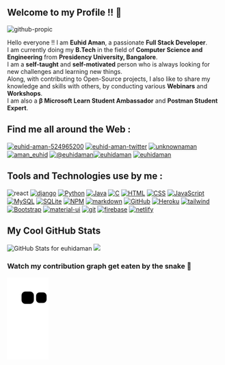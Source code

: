 ## Welcome to my Profile !! 👋
![github-propic](https://user-images.githubusercontent.com/65843257/132175758-adfdc850-9622-4817-8543-3de139938a31.png)

Hello everyone !! I am **Euhid Aman**, a passionate **Full Stack Developer**.<br/>
I am currently doing my **B.Tech** in the field of **Computer Science and Engineering** from **Presidency University, Bangalore**.<br/>
I am a **self-taught** and **self-motivated** person who is always looking for new challenges and learning new things.<br/>
Along, with contributing to Open-Source projects, I also like to share my knowledge and skills with others, by conducting various **Webinars** and **Workshops**.<br/>
I am also a **β Microsoft Learn Student Ambassador** and **Postman Student Expert**.<br/>


## Find me all around the Web :

<p align="left">
<a href="https://linkedin.com/in/euhid-aman-524965200" target="blank"><img align="center" src="https://img.shields.io/badge/LinkedIn-0077B5?style=for-the-badge&logo=linkedin&logoColor=white" alt="euhid-aman-524965200"  /></a>
<a href="http://twitter.com/euhidaman" target="blank"><img align="center" src="https://img.shields.io/badge/Twitter-1DA1F2?style=for-the-badge&logo=twitter&logoColor=white" alt="euhid-aman-twitter"  /></a>
<a href="https://fb.com/unknownaman" target="blank"><img align="center" src="https://img.shields.io/badge/Facebook-1877F2?style=for-the-badge&logo=facebook&logoColor=white" alt="unknownaman" /></a>
<a href="https://instagram.com/aman_euhid" target="blank"><img align="center" src="https://img.shields.io/badge/Instagram-E4405F?style=for-the-badge&logo=instagram&logoColor=white" alt="aman_euhid"/></a>
<a href="https://medium.com/@euhidaman" target="blank"><img align="center" src="https://img.shields.io/badge/Medium-12100E?style=for-the-badge&logo=medium&logoColor=white" alt="@euhidaman" /></a><a href="https://www.hackerrank.com/euhidaman" target="blank"><img align="center" src="https://img.shields.io/badge/-Hackerrank-2EC866?style=for-the-badge&logo=HackerRank&logoColor=white" alt="euhidaman" /></a>
<a href="https://www.leetcode.com/euhidaman" target="blank"><img align="center" src="https://img.shields.io/badge/-LeetCode-FFA116?style=for-the-badge&logo=LeetCode&logoColor=black" alt="euhidaman" /></a>
</p>


## Tools and Technologies use by me :
<p align="left >
<a href="https://www.sqlite.org/" target="blank"><img align="center" src="https://img.shields.io/badge/React-20232A?style=for-the-badge&logo=react&logoColor=61DAFB" alt="react" /></a>
<a href="https://www.djangoproject.com" target="blank"><img align="center" src="https://img.shields.io/badge/Django-092E20?style=for-the-badge&logo=django&logoColor=white" alt="django" /></a>
<a href="https://www.python.org/" target="blank"><img align="center" src="https://img.shields.io/badge/Python-FFD43B?style=for-the-badge&logo=python&logoColor=darkgreen" alt="Python" /></a>
<a href="https://www.java.com/" target="blank"><img align="center" src="https://img.shields.io/badge/Java-B07219?style=for-the-badge&logo=java&logoColor=white" alt="Java" /></a>
<a href="https://www.c.com/" target="blank"><img align="center" src="https://img.shields.io/badge/C-E34C0?style=for-the-badge&logo=c&logoColor=white" alt="C" /></a>
<a href="https://html.com" target="blank"><img align="center" src="https://img.shields.io/badge/HTML5-E34F26?style=for-the-badge&logo=html5&logoColor=white" alt="HTML" /></a>
<a href="https://www.css.com/" target="blank"><img align="center" src="https://img.shields.io/badge/CSS3-F34B7D?style=for-the-badge&logo=css3&logoColor=white" alt="CSS" /></a>
<a href="https://www.javascript.com/" target="blank"><img align="center" src="https://img.shields.io/badge/JavaScript-323330?style=for-the-badge&logo=javascript&logoColor=F7DF1E" alt="JavaScript" /></a>
<a href="https://www.mysql.com/" target="blank"><img align="center" src="https://img.shields.io/badge/MySQL-E34C0?style=for-the-badge&logo=mysql&logoColor=white" alt="MySQL" /></a>
<a href="https://www.sqlite.org/index.html" target="blank"><img align="center" src="https://img.shields.io/badge/SQLite-07405E?style=for-the-badge&logo=sqlite&logoColor=whitee" alt="SQLite" /></a>
<a href="https://www.npmjs.com/" target="blank"><img align="center" src="https://img.shields.io/badge/npm-CB3837?style=for-the-badge&logo=npm&logoColor=white" alt="NPM" /></a>
<a href="https://www.reactjs.org/" target="blank"><img align="center" src="https://img.shields.io/badge/Markdown-000000?style=for-the-badge&logo=markdown&logoColor=white" alt="markdown" /></a>
<a href="https://www.github.com/" target="blank"><img align="center" src="https://img.shields.io/badge/GitHub-F29F35?style=for-the-badge&logo=github&logoColor=white" alt="GitHub" /></a>
<a href="https://www.heroku.com/" target="blank"><img align="center" src="https://img.shields.io/badge/Heroku-430098?style=for-the-badge&logo=heroku&logoColor=white" alt="Heroku" /></a>
<a href="https://www.tailwindcss.com/" target="blank"><img align="center" src="https://img.shields.io/badge/Tailwind_CSS-38B2AC?style=for-the-badge&logo=tailwind-css&logoColor=white" alt="tailwind" /></a>
<a href="https://www.bootstrapcdn.com/" target="blank"><img align="center" src="https://img.shields.io/badge/Bootstrap-563D7C?style=for-the-badge&logo=bootstrap&logoColor=white" alt="Bootstrap" /></a>
<a href="https://material-ui.com" target="blank"><img align="center" src="https://img.shields.io/badge/Material--UI-0081CB?style=for-the-badge&logo=material-ui&logoColor=white" alt="material-ui" /></a>
<a href="https://git-scm.com" target="blank"><img align="center" src="https://img.shields.io/badge/Git-F05032?style=for-the-badge&logo=git&logoColor=white" alt="git" /></a>
<a href="https://firebase.google.com" target="blank"><img align="center" src="https://img.shields.io/badge/firebase-ffca28?style=for-the-badge&logo=firebase&logoColor=black" alt="firebase" /></a>
<a href="https://www.netlify.com/" target="blank"><img align="center" src="https://img.shields.io/badge/Netlify-00C7B7?style=for-the-badge&logo=netlify&logoColor=white" alt="netlify" /></a>
</p>


## My Cool GitHub Stats

<img src="https://github-readme-stats.vercel.app/api?username=euhidaman&show_icons=true&include_all_commits=true&count_private=true&theme=jolly&layout=compact" alt="GitHub Stats for euhidaman" width="700">

<img src="https://github-readme-streak-stats.herokuapp.com?user=euhidaman&theme=jolly" width="700">


### Watch my contribution graph get eaten by the snake 🐍

<!-- platane/snk works, it just puts it on a new branch -->
![euhidaman snake gif](https://github.com/euhidaman/euhidaman/blob/output/github-contribution-grid-snake.svg)

